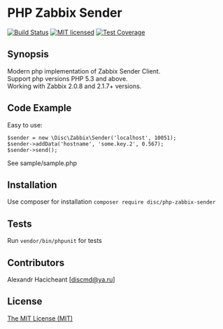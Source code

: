 # PHP Zabbix Sender 
[![Build Status](https://travis-ci.org/disc/zabbix-sender.svg?branch=master)](https://travis-ci.org/disc/zabbix-sender)
[![MIT licensed](https://img.shields.io/badge/license-MIT-blue.svg)](./LICENSE)
[![Test Coverage](https://codeclimate.com/github/disc/zabbix-sender/badges/coverage.svg)](https://codeclimate.com/github/disc/zabbix-sender/coverage)

## Synopsis

Modern php implementation of Zabbix Sender Client.  
Support php versions PHP 5.3 and above.  
Working with Zabbix 2.0.8 and 2.1.7+ versions.

## Code Example
Easy to use:
```
$sender = new \Disc\Zabbix\Sender('localhost', 10051);
$sender->addData('hostname', 'some.key.2', 0.567);
$sender->send();
```
See sample/sample.php


## Installation

Use composer for installation
`composer require disc/php-zabbix-sender`

## Tests

Run `vendor/bin/phpunit` for tests

## Contributors

Alexandr Hacicheant [discmd@ya.ru]

## License

[The MIT License (MIT)](LICENSE)
